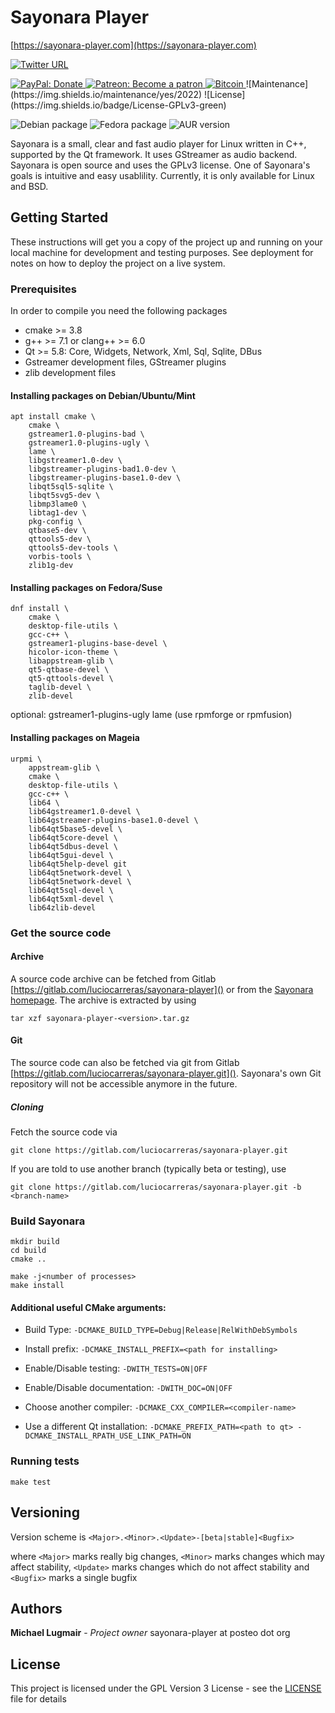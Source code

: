 # Sayonara Player
[https://sayonara-player.com](https://sayonara-player.com)


[![Twitter URL](https://img.shields.io/twitter/follow/SayonaraPlayer?style=social)](https://twitter.com/sayonaraplayer)

<a href="https://www.paypal.com/cgi-bin/webscr?cmd=_s-xclick&hosted_button_id=KD4GKTTLAP3JQ&source=url">
    <img src="https://img.shields.io/badge/PayPal-Donate-blue.svg"
            alt="PayPal: Donate">
</a>
<a href="https://patreon.com/sayonaraplayer">
    <img src="https://img.shields.io/badge/Patreon-Become a patron-orange.svg"
        alt="Patreon: Become a patron">
</a>
<a href="bitcoin:1M1pY98SGfyt2SR858Q14F8GCweHf17jQs?message=Sayonara%20Player%20Donation&time=1514892640">
    <img src="https://img.shields.io/badge/Bitcoin-Donate-green" 
        alt="Bitcoin">
</a>
![Maintenance](https://img.shields.io/maintenance/yes/2022)
![License](https://img.shields.io/badge/License-GPLv3-green)

![Debian package](https://img.shields.io/debian/v/sayonara/sid)
![Fedora package](https://img.shields.io/fedora/v/sayonara)
![AUR version](https://img.shields.io/aur/version/sayonara-player-git)

Sayonara is a small, clear and fast audio player for Linux written in C++, supported by the Qt framework. It uses GStreamer as audio backend. Sayonara is open source and uses the GPLv3 license. One of Sayonara's goals is intuitive and easy usablility. Currently, it is only available for Linux and BSD. 

## Getting Started

These instructions will get you a copy of the project up and running on your local machine for development and testing purposes. See deployment for notes on how to deploy the project on a live system.

### Prerequisites

In order to compile you need the following packages
 * cmake >= 3.8
 * g++ >= 7.1 or clang++ >= 6.0
 * Qt >= 5.8: Core, Widgets, Network, Xml, Sql, Sqlite, DBus
 * Gstreamer development files, GStreamer plugins
 * zlib development files

#### Installing packages on Debian/Ubuntu/Mint
```
apt install cmake \
	cmake \
	gstreamer1.0-plugins-bad \
	gstreamer1.0-plugins-ugly \
	lame \
	libgstreamer1.0-dev \
	libgstreamer-plugins-bad1.0-dev \
	libgstreamer-plugins-base1.0-dev \
	libqt5sql5-sqlite \
	libqt5svg5-dev \
	libmp3lame0 \
	libtag1-dev \
	pkg-config \
	qtbase5-dev \
	qttools5-dev \
	qttools5-dev-tools \
	vorbis-tools \
	zlib1g-dev
```

#### Installing packages on Fedora/Suse
```
dnf install \
	cmake \
	desktop-file-utils \
	gcc-c++ \
	gstreamer1-plugins-base-devel \
	hicolor-icon-theme \
	libappstream-glib \
	qt5-qtbase-devel \
	qt5-qttools-devel \
	taglib-devel \
	zlib-devel
```

optional: gstreamer1-plugins-ugly lame (use rpmforge or rpmfusion)

#### Installing packages on Mageia
```
urpmi \
	appstream-glib \
	cmake \
	desktop-file-utils \
	gcc-c++ \
	lib64 \
	lib64gstreamer1.0-devel \
	lib64gstreamer-plugins-base1.0-devel \
	lib64qt5base5-devel \
	lib64qt5core-devel \
	lib64qt5dbus-devel \
	lib64qt5gui-devel \
	lib64qt5help-devel git
	lib64qt5network-devel \
	lib64qt5network-devel \
	lib64qt5sql-devel \
	lib64qt5xml-devel \
	lib64zlib-devel
```

### Get the source code

#### Archive
A source code archive can be fetched from Gitlab [https://gitlab.com/luciocarreras/sayonara-player]() or from the [Sayonara homepage](https://sayonara-player.com/downloads.php). The archive is extracted by using

`tar xzf sayonara-player-<version>.tar.gz`

#### Git
The source code can also be fetched via git from Gitlab [https://gitlab.com/luciocarreras/sayonara-player.git](). Sayonara's own Git repository will not be accessible anymore in the future.

##### Cloning
Fetch the source code via

`git clone https://gitlab.com/luciocarreras/sayonara-player.git`

If you are told to use another branch (typically beta or testing), use

`git clone https://gitlab.com/luciocarreras/sayonara-player.git -b <branch-name>`


### Build Sayonara
```
mkdir build
cd build
cmake ..

make -j<number of processes>
make install
```

#### Additional useful CMake arguments:
 * Build Type: `-DCMAKE_BUILD_TYPE=Debug|Release|RelWithDebSymbols`
 * Install prefix: `-DCMAKE_INSTALL_PREFIX=<path for installing>`
 * Enable/Disable testing: `-DWITH_TESTS=ON|OFF`
 * Enable/Disable documentation: `-DWITH_DOC=ON|OFF`

 * Choose another compiler: `-DCMAKE_CXX_COMPILER=<compiler-name>`
 * Use a different Qt installation: `-DCMAKE_PREFIX_PATH=<path to qt> -DCMAKE_INSTALL_RPATH_USE_LINK_PATH=ON`

### Running tests
`make test`

## Versioning
Version scheme is `<Major>.<Minor>.<Update>-[beta|stable]<Bugfix>`

where `<Major>` marks really big changes, `<Minor>` marks changes which may affect stability, `<Update>` marks changes which do not affect stability and `<Bugfix>` marks a single bugfix

## Authors
**Michael Lugmair** - *Project owner* sayonara-player at posteo dot org

## License
This project is licensed under the GPL Version 3 License - see the [LICENSE](LICENSE) file for details
